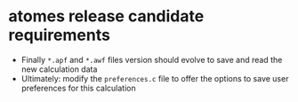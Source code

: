 # **atomes** release candidate requirements

  - Finally `*.apf` and `*.awf` files version should evolve to save and read the new calculation data
  - Ultimately: modify the `preferences.c` file to offer the options to save user preferences for this calculation

[atomes_doxygen]:https://slookeur.github.io/atomes-doxygen/index.html
